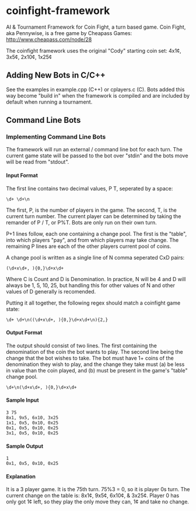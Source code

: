 coinfight-framework
===================

AI &amp; Tournament Framework for Coin Fight, a turn based game.
Coin Fight, aka Pennywise, is a free game by Cheapass Games:
http://www.cheapass.com/node/28

The coinfight framework uses the original "Cody" starting coin set:
4x1&cent;, 3x5&cent;, 2x10&cent;, 1x25&cent;

## Adding New Bots in C/C++

See the examples in example.cpp (C++) or cplayers.c (C). 
Bots added this way become "build in" when the framework is compiled and are included by default when running a tournament.

## Command Line Bots

### Implementing Command Line Bots

The framework will run an external / command line bot for each turn. 
The current game state will be passed to the bot over "stdin" and the bots move will be read from "stdout".

#### Input Format

The first line contains two decimal values, P T, seperated by a space:

    \d+ \d+\n
  
The first, P, is the number of players in the game. The second, T, is the current turn number.
The current player can be determined by taking the remander of P / T, or P%T. Bots are only run on their own turn.

P+1 lines follow, each one containing a change pool. The first is the "table", into which players "pay", 
and from which players may take change. The remaining P lines are each of the other players current pool of coins.

A change pool is written as a single line of N comma seperated CxD pairs:

    (\d+x\d+, ){0,}\d+x\d+
    
Where C is Count and D is Denomination. In practice, N will be 4 and D will always be 1, 5, 10, 25, 
but handling this for other values of N and other values of D generally is recomended.

Putting it all together, the following regex should match a coinfight game state:

    \d+ \d+\n((\d+x\d+, ){0,}\d+x\d+\n){2,}
  
#### Output Format

The output should consist of two lines. The first containing the denomination of the coin the bot wants to play.
The second line being the change that the bot wishes to take. The bot must have 1+ coins of the denomination they wish
to play, and the change they take must (a) be less in value than the coin played, and (b) must be present in the 
game's "table" change pool.

    \d+\n(\d+x\d+, ){0,}\d+x\d+

#### Sample Input

    3 75
    8x1, 9x5, 6x10, 3x25
    1x1, 0x5, 0x10, 0x25
    0x1, 0x5, 0x10, 0x25
    3x1, 0x5, 0x10, 0x25

#### Sample Output

    1
    0x1, 0x5, 0x10, 0x25

#### Explanation

It is a 3 player game. It is the 75th turn. 75%3 = 0, so it is player 0s turn. The current change on the table is: 
8x1&cent;, 9x5&cent;, 6x10&cent;, &amp; 3x25&cent;. Player 0 has only got 1&cent; left, 
so they play the only move they can, 1&cent; and take no change. 
